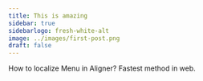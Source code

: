 ```yaml
---
title: This is amazing
sidebar: true
sidebarlogo: fresh-white-alt
image: ../images/first-post.png
draft: false
---
```


How to localize Menu in Aligner? Fastest method in web.
